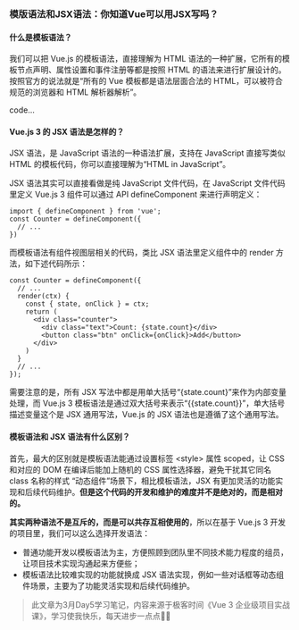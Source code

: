 ### 模版语法和JSX语法：你知道Vue可以用JSX写吗？

#### 什么是模板语法？
我们可以把 Vue.js 的模板语法，直接理解为 HTML 语法的一种扩展，它所有的模板节点声明、属性设置和事件注册等都是按照 HTML 的语法来进行扩展设计的。
按照官方的说法就是“所有的 Vue 模板都是语法层面合法的 HTML，可以被符合规范的浏览器和 HTML 解析器解析”。

code...

#### Vue.js 3 的 JSX 语法是怎样的？
JSX 语法，是 JavaScript 语法的一种语法扩展，支持在 JavaScript 直接写类似 HTML 的模板代码，你可以直接理解为“HTML in JavaScript”。<br/>

JSX 语法其实可以直接看做是纯 JavaScript 文件代码，在 JavaScript 文件代码里定义 Vue.js 3 组件可以通过 API defineComponent 来进行声明定义：
```
import { defineComponent } from 'vue';
const Counter = defineComponent({
  // ...
})
```
而模板语法有组件视图层相关的代码，类比 JSX 语法里定义组件中的 render 方法，如下述代码所示：
```
const Counter = defineComponent({
  // ...
  render(ctx) {
    const { state, onClick } = ctx;
    return (
      <div class="counter">
        <div class="text">Count: {state.count}</div>
        <button class="btn" onClick={onClick}>Add</button>
      </div>
    )
  }
  // ...
});
```
需要注意的是，所有 JSX 写法中都是用单大括号“{state.count}”来作为内部变量处理，而 Vue.js 3 模板语法是通过双大括号来表示“{{state.count}}”，单大括号描述变量这个是 JSX 通用写法，Vue.js 的 JSX 语法也是遵循了这个通用写法。

#### 模板语法和 JSX 语法有什么区别？
首先，最大的区别就是模板语法能通过设置标签 &lt;style&gt; 属性 scoped，让 CSS 和对应的 DOM 在编译后能加上随机的 CSS 属性选择器，避免干扰其它同名 class 名称的样式
“动态组件”场景下，相比模板语法，JSX 有更加灵活的功能实现和后续代码维护。<b>但是这个代码的开发和维护的难度并不是绝对的，而是相对的。</b>

<b>其实两种语法不是互斥的，而是可以共存互相使用的</b>，所以在基于 Vue.js 3 开发的项目里，我们可以这么选择开发语法：

* 普通功能开发以模板语法为主，方便照顾到团队里不同技术能力程度的组员，让项目技术实现沟通起来方便些；
* 模板语法比较难实现的功能就换成 JSX 语法实现，例如一些对话框等动态组件场景，主要为了功能灵活实现和后续代码维护。

> 此文章为3月Day5学习笔记，内容来源于极客时间《Vue 3 企业级项目实战课》，学习使我快乐，每天进步一点点💪💪
